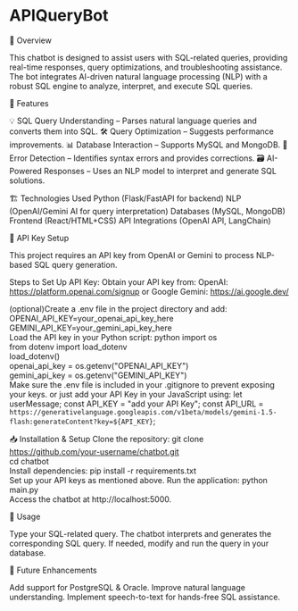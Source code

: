 # APIQueryBot
📝 Overview

This chatbot is designed to assist users with SQL-related queries, providing real-time responses, query optimizations, and troubleshooting assistance. The bot integrates AI-driven natural language processing (NLP) with a robust SQL engine to analyze, interpret, and execute SQL queries.

🚀 Features

💡 SQL Query Understanding – Parses natural language queries and converts them into SQL.
🛠️ Query Optimization – Suggests performance improvements.
📊 Database Interaction – Supports MySQL and MongoDB.
🔎 Error Detection – Identifies syntax errors and provides corrections.
🗃 AI-Powered Responses – Uses an NLP model to interpret and generate SQL solutions.

🏗 Technologies Used
Python (Flask/FastAPI for backend)
NLP (OpenAI/Gemini AI for query interpretation)
Databases (MySQL, MongoDB)
Frontend (React/HTML+CSS)
API Integrations (OpenAI API, LangChain)

🔑 API Key Setup

This project requires an API key from OpenAI or Gemini to process NLP-based SQL query generation.

Steps to Set Up API Key:
Obtain your API key from:
OpenAI: https://platform.openai.com/signup
or
Google Gemini: https://ai.google.dev/

(optional)Create a .env file in the project directory and add:
OPENAI_API_KEY=your_openai_api_key_here  
GEMINI_API_KEY=your_gemini_api_key_here  
Load the API key in your Python script:
python
import os  
from dotenv import load_dotenv  
load_dotenv()  
openai_api_key = os.getenv("OPENAI_API_KEY")  
gemini_api_key = os.getenv("GEMINI_API_KEY")  
Make sure the .env file is included in your .gitignore to prevent exposing your keys.
or 
just add your API Key in your JavaScript using:
let userMessage;
const API_KEY = "add your API Key"; 
const API_URL = `https://generativelanguage.googleapis.com/v1beta/models/gemini-1.5-flash:generateContent?key=${API_KEY}`;

📥 Installation & Setup
Clone the repository:
git clone https://github.com/your-username/chatbot.git  
cd chatbot  
Install dependencies:
pip install -r requirements.txt  
Set up your API keys as mentioned above.
Run the application:
python main.py  
Access the chatbot at http://localhost:5000.

🤖 Usage

Type your SQL-related query.
The chatbot interprets and generates the corresponding SQL query.
If needed, modify and run the query in your database.

📌 Future Enhancements

Add support for PostgreSQL & Oracle.
Improve natural language understanding.
Implement speech-to-text for hands-free SQL assistance.
